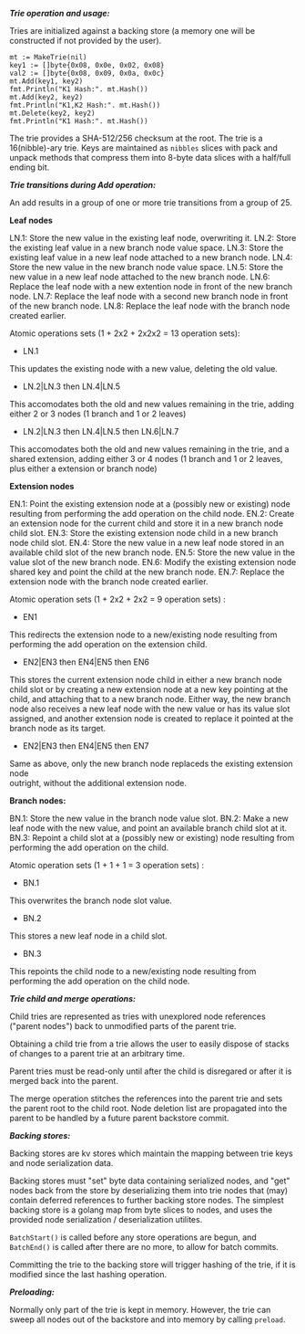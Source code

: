 
***Trie operation and usage:***

Tries are initialized against a backing store (a memory one will be constructed if not 
provided by the user).

```
mt := MakeTrie(nil)
key1 := []byte{0x08, 0x0e, 0x02, 0x08}
val2 := []byte{0x08, 0x09, 0x0a, 0x0c}
mt.Add(key1, key2)
fmt.Println("K1 Hash:". mt.Hash())
mt.Add(key2, key2)
fmt.Println("K1,K2 Hash:". mt.Hash())
mt.Delete(key2, key2)
fmt.Println("K1 Hash:". mt.Hash())
```

The trie provides a SHA-512/256 checksum at the root.  The trie is a 16(nibble)-ary 
trie.  Keys are maintained as `nibbles` slices with pack and unpack methods that
compress them into 8-byte data slices with a half/full ending bit.

***Trie transitions during Add operation:***

An add results in a group of one or more trie transitions from a group of 25.

**Leaf nodes**

LN.1: Store the new value in the existing leaf node, overwriting it.
LN.2: Store the existing leaf value in a new branch node value space.
LN.3: Store the existing leaf value in a new leaf node attached to a new branch node.
LN.4: Store the new value in the new branch node value space.
LN.5: Store the new value in a new leaf node attached to the new branch node.
LN.6: Replace the leaf node with a new extention node in front of the new branch node.
LN.7: Replace the leaf node with a second new branch node in front of the new branch node.
LN.8: Replace the leaf node with the branch node created earlier.

Atomic operations sets (1 + 2x2 + 2x2x2 = 13 operation sets):

  * LN.1

  This updates the existing node with a new value, deleting the old value.
  
    
  * LN.2|LN.3 then LN.4|LN.5 

  This accomodates both the old and new values remaining in the trie,
  adding either 2 or 3 nodes (1 branch and 1 or 2 leaves)

  * LN.2|LN.3 then LN.4|LN.5 then LN.6|LN.7

  This accomodates both the old and new values remaining in the trie,
  and a shared extension, adding either 3 or 4 nodes (1 branch and 1
  or 2 leaves, plus either a extension or branch node)

**Extension nodes**

EN.1: Point the existing extension node at a (possibly new or existing) node resulting
      from performing the add operation on the child node.
EN.2: Create an extension node for the current child and store it in a new branch node child slot.
EN.3: Store the existing extension node child in a new branch node child slot.
EN.4: Store the new value in a new leaf node stored in an available child slot of the new branch node.
EN.5: Store the new value in the value slot of the new branch node.
EN.6: Modify the existing extension node shared key and point the child at the new branch node.
EN.7: Replace the extension node with the branch node created earlier.

Atomic operation sets (1 + 2x2 + 2x2 = 9 operation sets) :

  * EN1

  This redirects the extension node to a new/existing node resulting from performing the 
  add operation on the extension child.

  * EN2|EN3 then EN4|EN5 then EN6

  This stores the current extension node child in either a new branch node child
  slot or by creating a new extension node at a new key pointing at the child, and
  attaching that to a new branch node.  Either way, the new branch node also receives a new
  leaf node with the new value or has its value slot assigned, and another extension 
  node is created to replace it pointed at the branch node as its target.

  * EN2|EN3 then EN4|EN5 then EN7

  Same as above, only the new branch node replaceds the existing extension node  
  outright, without the additional extension node.

**Branch nodes:**

BN.1: Store the new value in the branch node value slot.
BN.2: Make a new leaf node with the new value, and point an available branch child slot at it.
BN.3: Repoint a child slot at a (possibly new or existing) node resulting from performing
      the add operation on the child.

Atomic operation sets (1 + 1 + 1 = 3 operation sets) :

  * BN.1

  This overwrites the branch node slot value.

  * BN.2

  This stores a new leaf node in a child slot.

  * BN.3

  This repoints the child node to a new/existing node resulting from performing
  the add operation on the child node.

***Trie child and merge operations:***

Child tries are represented as tries with unexplored node references ("parent nodes") back 
to unmodified parts of the parent trie. 

Obtaining a child trie from a trie allows the user to easily dispose of stacks of changes 
to a parent trie at an arbitrary time.

Parent tries must be read-only until after the child is disregared or after it is merged back
into the parent.

The merge operation stitches the references into the parent trie and sets the parent root
to the child root.  Node deletion list are propagated into the parent to be handled by a 
future parent backstore commit.

***Backing stores:***

Backing stores are kv stores which maintain the mapping between trie keys and node
serialization data.  

Backing stores must "set" byte data containing serialized nodes, and "get" nodes back
from the store by deserializing them into trie nodes that (may) contain deferred 
references to further backing store nodes.  The simplest backing store is a golang 
map from byte slices to nodes, and uses the provided node serialization / deserialization 
utilites.  

`BatchStart()` is called before any store operations are begun, and `BatchEnd()` is 
called after there are no more, to allow for batch commits. 

Committing the trie to the backing store will trigger hashing of the trie, if it is
modified since the last hashing operation.

***Preloading:***

Normally only part of the trie is kept in memory.  However, the trie can sweep all nodes 
out of the backstore and into memory by calling `preload`. 

